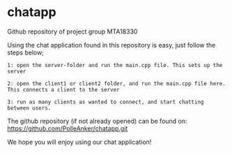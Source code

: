 # chatapp

Github repository of project group MTA18330

Using the chat application found in this repository is easy, just follow the steps below;

    1: open the server-folder and run the main.cpp file. This sets up the server

    2: open the client1 or client2 folder, and run the main.cpp file here. This connects a client to the server

    3: run as many clients as wanted to connect, and start chatting between users.


The github repository (if not already opened) can be found on:
https://github.com/PolleAnker/chatapp.git
  
We hope you will enjoy using our chat application!
